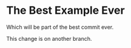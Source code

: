 # The Best Example Ever

Which will be part of the best commit ever.

This change is on another branch.
